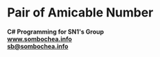 # Pair of Amicable Number
<b>C# Programming for SN1's Group<br />
www.sombochea.info<br />
sb@sombochea.info</b>
